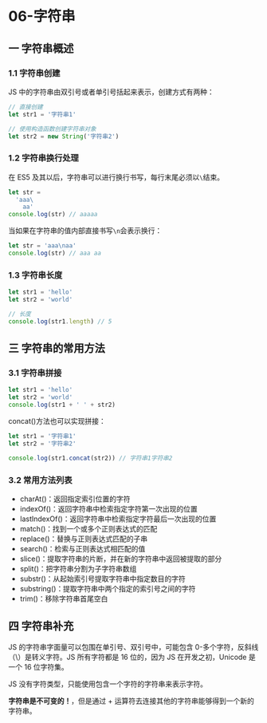 # 06-字符串

## 一 字符串概述

### 1.1 字符串创建

JS 中的字符串由双引号或者单引号括起来表示，创建方式有两种：

```js
// 直接创建
let str1 = '字符串1'

// 使用构造函数创建字符串对象
let str2 = new String('字符串2')
```

### 1.2 字符串换行处理

在 ES5 及其以后，字符串可以进行换行书写，每行末尾必须以`\`结束。

```js
let str =
  'aaa\
    aa'
console.log(str) // aaaaa
```

当如果在字符串的值内部直接书写`\n`会表示换行：

```js
let str = 'aaa\naa'
console.log(str) // aaa aa
```

### 1.3 字符串长度

```js
let str1 = 'hello'
let str2 = 'world'

// 长度
console.log(str1.length) // 5
```

## 三 字符串的常用方法

### 3.1 字符串拼接

```js
let str1 = 'hello'
let str2 = 'world'
console.log(str1 + ' ' + str2)
```

concat()方法也可以实现拼接：

```js
let str1 = '字符串1'
let str2 = '字符串2'

console.log(str1.concat(str2)) // 字符串1字符串2
```

### 3.2 常用方法列表

- charAt()：返回指定索引位置的字符
- indexOf()：返回字符串中检索指定字符第一次出现的位置
- lastIndexOf()：返回字符串中检索指定字符最后一次出现的位置
- match()：找到一个或多个正则表达式的匹配
- replace()：替换与正则表达式匹配的子串
- search()：检索与正则表达式相匹配的值
- slice()：提取字符串的片断，并在新的字符串中返回被提取的部分
- split()：把字符串分割为子字符串数组
- substr()：从起始索引号提取字符串中指定数目的字符
- substring()：提取字符串中两个指定的索引号之间的字符
- trim()：移除字符串首尾空白

## 四 字符串补充

JS 的字符串字面量可以包围在单引号、双引号中，可能包含 0-多个字符，反斜线（\）是转义字符。JS 所有字符都是 16 位的，因为 JS 在开发之初，Unicode 是一个 16 位字符集。

JS 没有字符类型，只能使用包含一个字符的字符串来表示字符。

**字符串是不可变的！**，但是通过 + 运算符去连接其他的字符串能够得到一个新的字符串。
